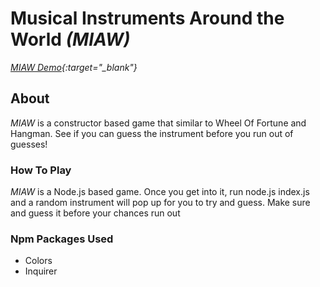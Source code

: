 # Musical Instruments Around the World *(MIAW)*

*[MIAW Demo](https://drive.google.com/file/d/1GPRhNOpB7aZVCvgzGQzLf0aH9wp3Rmi6/view){:target="_blank"}*

## About
*MIAW* is a constructor based game that similar to Wheel Of Fortune and Hangman. See if you can guess the instrument before you run out of guesses!

### How To Play
*MIAW* is a Node.js based game. Once you get into it, run node.js index.js and a random instrument will pop up for you to try and guess. Make sure and guess it before your chances run out

### Npm Packages Used
* Colors
* Inquirer
